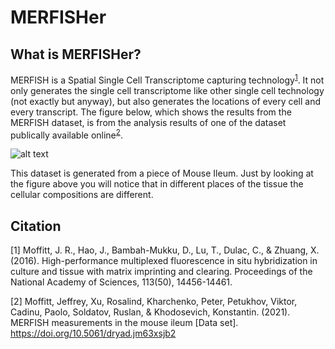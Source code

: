 # MERFISHer

## What is MERFISHer?

MERFISH is a Spatial Single Cell Transcriptome capturing technology<sup>[1](https://www.pnas.org/content/113/50/14456)</sup>. It not only generates the single cell transcriptome like other single cell technology (not exactly but anyway), but also generates the locations of every cell and every transcript. The figure below, which shows the results from the MERFISH dataset, is from the analysis results of one of the dataset publically available online<sup>[2](https://zenodo.org/record/5512749#.Yd2eHdHMKUk)</sup>.

![alt text](https://github.com/Zha0rong/MERFISHer/blob/main/pics/Plot%20Cell%20by%20real%20probes-1.png "MERFish figure 1")

This dataset is generated from a piece of Mouse Ileum. Just by looking at the figure above you will notice that in different places of the tissue the cellular compositions are different.


## Citation
[1] Moffitt, J. R., Hao, J., Bambah-Mukku, D., Lu, T., Dulac, C., & Zhuang, X. (2016). High-performance multiplexed fluorescence in situ hybridization in culture and tissue with matrix imprinting and clearing. Proceedings of the National Academy of Sciences, 113(50), 14456-14461.

[2] Moffitt, Jeffrey, Xu, Rosalind, Kharchenko, Peter, Petukhov, Viktor, Cadinu, Paolo, Soldatov, Ruslan, & Khodosevich, Konstantin. (2021). MERFISH measurements in the mouse ileum [Data set]. https://doi.org/10.5061/dryad.jm63xsjb2
